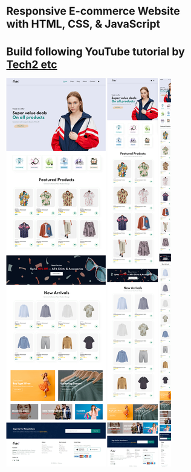 # Responsive E-commerce Website with HTML, CSS, & JavaScript

# Build following YouTube tutorial by [Tech2 etc](https://www.youtube.com/watch?v=P8YuWEkTeuE)

<img src="./img/screenshot/full.png" alt="fullsize screenshot" />
<img src="./img/screenshot/tablet.png" alt="tablet screenshot" />
<img src="./img/screenshot/mobile.png" alt="mobile screenshot" />
